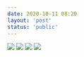 ```yaml
---
date: 2020-10-11 08:20
layout: 'post'
status: 'public'
---
```

![](https://cdn.pixabay.com/photo/2020/10/14/01/18/winter-5653129_1280.jpg)
![](https://onedrive.gimhoy.com/sharepoint/aHR0cHM6Ly92ZXJuYWxsb3ZlLW15LnNoYXJlcG9pbnQuY29tLzppOi9nL3BlcnNvbmFsL3ZlcmFub19iZXN1bm55X3RvcC9FWW5lTEs1N0NkRktxY0ZoRVpLMXpSd0JBOVd3b2U5eXcwRWRnc2Y2aWhNSE9nP2U9eWtEczR0.jpg)
![](https://onedrive.gimhoy.com/sharepoint/aHR0cHM6Ly92ZXJuYWxsb3ZlLW15LnNoYXJlcG9pbnQuY29tLzppOi9nL3BlcnNvbmFsL3ZlcmFub19iZXN1bm55X3RvcC9FVkx6ZFlVR3FobElwalFtNExULUFaTUJqQUNyM3NMNTFZbk8zNzlrVVlXWTNBP2U9MkFMTTI0.jpg)
![](https://link.gimhoy.com/sharepoint/aHR0cHM6Ly92ZXJuYWxsb3ZlLW15LnNoYXJlcG9pbnQuY29tLzppOi9nL3BlcnNvbmFsL3ZlcmFub19iZXN1bm55X3RvcC9FVkx6ZFlVR3FobElwalFtNExULUFaTUJqQUNyM3NMNTFZbk8zNzlrVVlXWTNBP2U9R0x3RUI0.jpg)